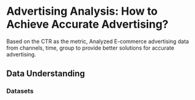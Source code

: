 # Advertising Analysis: How to Achieve Accurate Advertising?
Based on the CTR as the metric, Analyzed E-commerce advertising data from channels, time, group to provide better solutions for accurate advertising.
## Data Understanding
### Datasets
